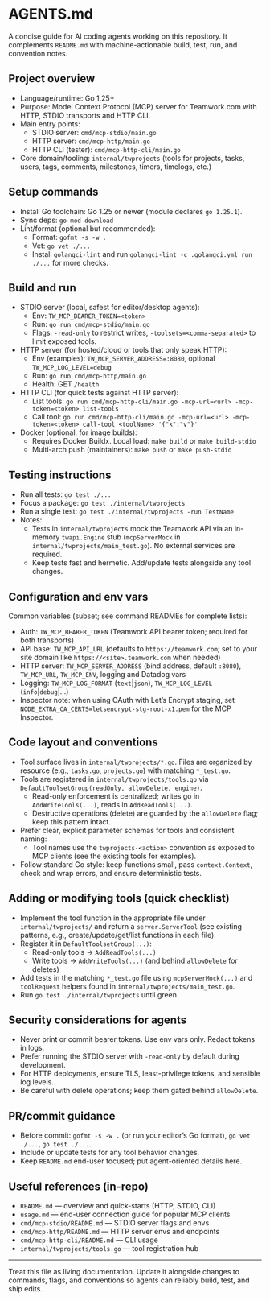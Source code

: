 # AGENTS.md

A concise guide for AI coding agents working on this repository. It complements `README.md` with machine-actionable build, test, run, and convention notes.

## Project overview
- Language/runtime: Go 1.25+
- Purpose: Model Context Protocol (MCP) server for Teamwork.com with HTTP, STDIO transports and HTTP CLI.
- Main entry points:
  - STDIO server: `cmd/mcp-stdio/main.go`
  - HTTP server: `cmd/mcp-http/main.go`
  - HTTP CLI (tester): `cmd/mcp-http-cli/main.go`
- Core domain/tooling: `internal/twprojects` (tools for projects, tasks, users, tags, comments, milestones, timers, timelogs, etc.)

## Setup commands
- Install Go toolchain: Go 1.25 or newer (module declares `go 1.25.1`).
- Sync deps: `go mod download`
- Lint/format (optional but recommended):
  - Format: `gofmt -s -w .`
  - Vet: `go vet ./...`
  - Install `golangci-lint` and run `golangci-lint -c .golangci.yml run ./...` for more checks.

## Build and run
- STDIO server (local, safest for editor/desktop agents):
  - Env: `TW_MCP_BEARER_TOKEN=<token>`
  - Run: `go run cmd/mcp-stdio/main.go`
  - Flags: `-read-only` to restrict writes, `-toolsets=<comma-separated>` to limit exposed tools.
- HTTP server (for hosted/cloud or tools that only speak HTTP):
  - Env (examples): `TW_MCP_SERVER_ADDRESS=:8080`, optional `TW_MCP_LOG_LEVEL=debug`
  - Run: `go run cmd/mcp-http/main.go`
  - Health: GET `/health`
- HTTP CLI (for quick tests against HTTP server):
  - List tools: `go run cmd/mcp-http-cli/main.go -mcp-url=<url> -mcp-token=<token> list-tools`
  - Call tool: `go run cmd/mcp-http-cli/main.go -mcp-url=<url> -mcp-token=<token> call-tool <toolName> '{"k":"v"}'`
- Docker (optional, for image builds):
  - Requires Docker Buildx. Local load: `make build` or `make build-stdio`
  - Multi-arch push (maintainers): `make push` or `make push-stdio`

## Testing instructions
- Run all tests: `go test ./...`
- Focus a package: `go test ./internal/twprojects`
- Run a single test: `go test ./internal/twprojects -run TestName`
- Notes:
  - Tests in `internal/twprojects` mock the Teamwork API via an in-memory `twapi.Engine` stub (`mcpServerMock` in `internal/twprojects/main_test.go`). No external services are required.
  - Keep tests fast and hermetic. Add/update tests alongside any tool changes.

## Configuration and env vars
Common variables (subset; see command READMEs for complete lists):
- Auth: `TW_MCP_BEARER_TOKEN` (Teamwork API bearer token; required for both transports)
- API base: `TW_MCP_API_URL` (defaults to `https://teamwork.com`; set to your site domain like `https://<site>.teamwork.com` when needed)
- HTTP server: `TW_MCP_SERVER_ADDRESS` (bind address, default `:8080`), `TW_MCP_URL`, `TW_MCP_ENV`, logging and Datadog vars
- Logging: `TW_MCP_LOG_FORMAT` (`text`|`json`), `TW_MCP_LOG_LEVEL` (`info`|`debug`|...)
- Inspector note: when using OAuth with Let’s Encrypt staging, set `NODE_EXTRA_CA_CERTS=letsencrypt-stg-root-x1.pem` for the MCP Inspector.

## Code layout and conventions
- Tool surface lives in `internal/twprojects/*.go`. Files are organized by resource (e.g., `tasks.go`, `projects.go`) with matching `*_test.go`.
- Tools are registered in `internal/twprojects/tools.go` via `DefaultToolsetGroup(readOnly, allowDelete, engine)`.
  - Read-only enforcement is centralized; writes go in `AddWriteTools(...)`, reads in `AddReadTools(...)`.
  - Destructive operations (delete) are guarded by the `allowDelete` flag; keep this pattern intact.
- Prefer clear, explicit parameter schemas for tools and consistent naming:
  - Tool names use the `twprojects-<action>` convention as exposed to MCP clients (see the existing tools for examples).
- Follow standard Go style: keep functions small, pass `context.Context`, check and wrap errors, and ensure deterministic tests.

## Adding or modifying tools (quick checklist)
- Implement the tool function in the appropriate file under `internal/twprojects/` and return a `server.ServerTool` (see existing patterns, e.g., create/update/get/list functions in each file).
- Register it in `DefaultToolsetGroup(...)`:
  - Read-only tools → `AddReadTools(...)`
  - Write tools → `AddWriteTools(...)` (and behind `allowDelete` for deletes)
- Add tests in the matching `*_test.go` file using `mcpServerMock(...)` and `toolRequest` helpers found in `internal/twprojects/main_test.go`.
- Run `go test ./internal/twprojects` until green.

## Security considerations for agents
- Never print or commit bearer tokens. Use env vars only. Redact tokens in logs.
- Prefer running the STDIO server with `-read-only` by default during development.
- For HTTP deployments, ensure TLS, least-privilege tokens, and sensible log levels.
- Be careful with delete operations; keep them gated behind `allowDelete`.

## PR/commit guidance
- Before commit: `gofmt -s -w .` (or run your editor’s Go format), `go vet ./...`, `go test ./...`.
- Include or update tests for any tool behavior changes.
- Keep `README.md` end-user focused; put agent-oriented details here.

## Useful references (in-repo)
- `README.md` — overview and quick-starts (HTTP, STDIO, CLI)
- `usage.md` — end-user connection guide for popular MCP clients
- `cmd/mcp-stdio/README.md` — STDIO server flags and envs
- `cmd/mcp-http/README.md` — HTTP server envs and endpoints
- `cmd/mcp-http-cli/README.md` — CLI usage
- `internal/twprojects/tools.go` — tool registration hub

---
Treat this file as living documentation. Update it alongside changes to commands, flags, and conventions so agents can reliably build, test, and ship edits.
